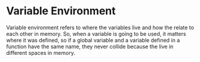 # Variable Environment

Variable environment refers to where the variables live and how the relate to each other in memory. So, when a variable is going to be used, it matters where it was defined, so if a global variable and a variable defined in a function have the same name, they never collide because the live in different spaces in memory.